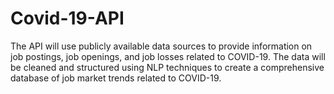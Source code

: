 # Covid-19-API
The API will use publicly available data sources to provide information on job postings, job openings, and job losses related to COVID-19. The data will be cleaned and structured using NLP techniques to create a comprehensive database of job market trends related to COVID-19.
